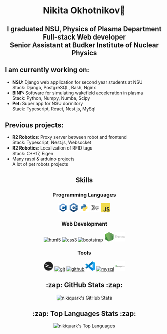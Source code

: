 <h1 align="center"> Nikita Okhotnikov👋</h1>
<h2 align="center">
	I graduated NSU, Physics of Plasma Department </br>
    	Full-stack Web developer</br>
	Senior Assistant at Budker Institute of Nuclear Physics
</h2>
<h2>I am currently working on:</h2>
<ul>
	<li>
		<b>NSU:</b> Django web application for second year students at NSU</br>
		Stack: Django, PostgreSQL, Bash, Nginx
	</li>
	<li>
		<b>BINP:</b> Software for simulating wakefield acceleration in plasma</br>
		Stack: Python, Numpy, Numba, Scipy
	</li>
	<li>
		<b>Pet:</b> Super app for NSU dormitory </br>
		Stack: Typescript, React, Nest.js, MySql
	</li>
</ul>

<h2>Previous projects:</h2>
<ul>
	<li>
		<b>R2 Robotics</b>: Proxy server between robot and frontend</br>
		Stack: Typescript, Nest.js, Websocket
	</li>
	<li>
		<b>R2 Robotics</b>: Localization of RFID tags</br>
		Stack: C++17, Eigen
	</li>
	<li>
		Many raspi & arduino projects</br>
		A lot of pet robots projects
	</li>
</ul>


<h2 align="center">Skills</h2>
<h3 align="center">Programming Languages</h3>
<p align="center">
	<a href="https://github.com/topics/c" target="blank"><img src="https://raw.githubusercontent.com/github/explore/f3e22f0dca2be955676bc70d6214b95b13354ee8/topics/c/c.png" alt="c" width="30" height="30"/></a>
	<a href="https://github.com/topics/cpp" target="blank"><img src="https://raw.githubusercontent.com/github/explore/180320cffc25f4ed1bbdfd33d4db3a66eeeeb358/topics/cpp/cpp.png" alt="cpp" width="30" height="30"/></a>
	<a href="https://github.com/topics/python" target="blank"><img src="https://raw.githubusercontent.com/github/explore/80688e429a7d4ef2fca1e82350fe8e3517d3494d/topics/python/python.png" alt="python" width="30" height="30"/></a>
    <a href="https://github.com/topics/haskell" target="blank"><img src="https://raw.githubusercontent.com/github/explore/80688e429a7d4ef2fca1e82350fe8e3517d3494d/topics/haskell/haskell.png" alt="sql" width="30" height="30"/></a>
    <a href="https://github.com/topics/javascript" target="blank"><img src="https://raw.githubusercontent.com/github/explore/80688e429a7d4ef2fca1e82350fe8e3517d3494d/topics/javascript/javascript.png" alt="sql" width="30" height="30"/></a>
</p>

<h3 align="center">Web Development</h3>
<p align="center">
	<a href="https://github.com/topics/html" target="blank"><img src="https://cdn.jsdelivr.net/gh/devicons/devicon@v2.8.2/icons/html5/html5-original.svg" alt="html5" width="30" height="30"/></a>
	<a href="https://github.com/topics/css" target="blank"><img src="https://cdn.jsdelivr.net/gh/devicons/devicon@v2.8.2/icons/css3/css3-original.svg" alt="css3" width="30" height="30"/></a>
	<a href="https://github.com/topics/bootstrap" target="blank"><img src="https://cdn.jsdelivr.net/gh/devicons/devicon@v2.8.2/icons/bootstrap/bootstrap-plain.svg" alt="bootstrap" width="30" height="30"/></a>
    <a href="https://github.com/topics/nodejs" target="blank"><img src="https://raw.githubusercontent.com/github/explore/80688e429a7d4ef2fca1e82350fe8e3517d3494d/topics/nodejs/nodejs.png" alt="Node.js" width="30" height="30"/></a>
    <a href="https://github.com/topics/express" target="blank"><img src="https://raw.githubusercontent.com/github/explore/80688e429a7d4ef2fca1e82350fe8e3517d3494d/topics/express/express.png" alt="Express.js" width="30" height="30"/></a>
</p>

<h3 align="center">Tools</h3>
<p align="center">
    <a href="https://github.com/topics/terminal" target="blank"><img src="https://raw.githubusercontent.com/github/explore/80688e429a7d4ef2fca1e82350fe8e3517d3494d/topics/terminal/terminal.png" alt="Terminal" width="30" height="30"/></a>
	<a href="https://github.com/topics/git" target="blank"><img src="https://cdn.jsdelivr.net/gh/devicons/devicon@v2.8.2/icons/git/git-original.svg" alt="git" width="30" height="30"/></a>
	<a href="https://github.com/topics/github" target="blank"><img src="https://cdn.jsdelivr.net/gh/devicons/devicon@v2.8.2/icons/github/github-original.svg" alt="github" width="30" height="30"/></a>
    <a href="https://github.com/topics/vscode" target="blank"><img src="https://raw.githubusercontent.com/github/explore/80688e429a7d4ef2fca1e82350fe8e3517d3494d/topics/visual-studio-code/visual-studio-code.png" alt="VS Code" width="30" height="30"/></a>
    <a href="https://github.com/topics/mysql" target="blank"><img src="https://cdn.jsdelivr.net/gh/devicons/devicon@v2.8.2/icons/mysql/mysql-original.svg" alt="mysql" width="30" height="30"/></a>
	<a href="https://github.com/topics/mongodb" target="blank"><img src="https://raw.githubusercontent.com/github/explore/80688e429a7d4ef2fca1e82350fe8e3517d3494d/topics/mongodb/mongodb.png" alt="Mongo DB" width="30" height="30"/></a>
</p>

<h2 align="center">:zap: GitHub Stats :zap:</h2>
<p align="center"><img align="center" alt="nikiquark's GitHub Stats" src="https://readme-stats-kohl.vercel.app/api?username=nikiquark&show_icons=true&hide_border=true&hide_title=true" /></p>

<h2 align="center">:zap: Top Languages Stats :zap:</h2>
<p align="center"><img  src="https://readme-stats-kohl.vercel.app/api/top-langs/?username=nikiquark&hide_border=true&hide_title=true" alt="nikiquark's Top Languages" /></p>

